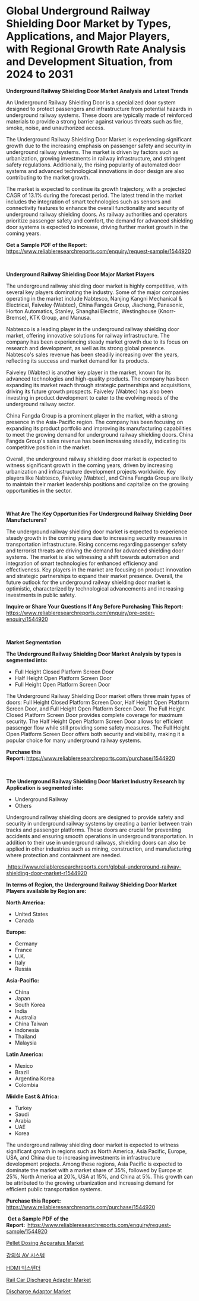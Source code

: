 <p><h1>Global Underground Railway Shielding Door Market by Types, Applications, and Major Players, with Regional Growth Rate Analysis and Development Situation, from 2024 to 2031</h1></p><p><strong>Underground Railway Shielding Door Market Analysis and Latest Trends</strong></p>
<p><p>An Underground Railway Shielding Door is a specialized door system designed to protect passengers and infrastructure from potential hazards in underground railway systems. These doors are typically made of reinforced materials to provide a strong barrier against various threats such as fire, smoke, noise, and unauthorized access.</p><p>The Underground Railway Shielding Door Market is experiencing significant growth due to the increasing emphasis on passenger safety and security in underground railway systems. The market is driven by factors such as urbanization, growing investments in railway infrastructure, and stringent safety regulations. Additionally, the rising popularity of automated door systems and advanced technological innovations in door design are also contributing to the market growth.</p><p>The market is expected to continue its growth trajectory, with a projected CAGR of 13.1% during the forecast period. The latest trend in the market includes the integration of smart technologies such as sensors and connectivity features to enhance the overall functionality and security of underground railway shielding doors. As railway authorities and operators prioritize passenger safety and comfort, the demand for advanced shielding door systems is expected to increase, driving further market growth in the coming years.</p></p>
<p><strong>Get a Sample PDF of the Report:&nbsp;</strong> <a href="https://www.reliableresearchreports.com/enquiry/request-sample/1544920">https://www.reliableresearchreports.com/enquiry/request-sample/1544920</a></p>
<p>&nbsp;</p>
<p><strong>Underground Railway Shielding Door Major Market Players</strong></p>
<p><p>The underground railway shielding door market is highly competitive, with several key players dominating the industry. Some of the major companies operating in the market include Nabtesco, Nanjing Kangni Mechanical & Electrical, Faiveley (Wabtec), China Fangda Group, Jiacheng, Panasonic, Horton Automatics, Stanley, Shanghai Electric, Westinghouse (Knorr-Bremse), KTK Group, and Manusa.</p><p>Nabtesco is a leading player in the underground railway shielding door market, offering innovative solutions for railway infrastructure. The company has been experiencing steady market growth due to its focus on research and development, as well as its strong global presence. Nabtesco's sales revenue has been steadily increasing over the years, reflecting its success and market demand for its products.</p><p>Faiveley (Wabtec) is another key player in the market, known for its advanced technologies and high-quality products. The company has been expanding its market reach through strategic partnerships and acquisitions, driving its future growth prospects. Faiveley (Wabtec) has also been investing in product development to cater to the evolving needs of the underground railway sector.</p><p>China Fangda Group is a prominent player in the market, with a strong presence in the Asia-Pacific region. The company has been focusing on expanding its product portfolio and improving its manufacturing capabilities to meet the growing demand for underground railway shielding doors. China Fangda Group's sales revenue has been increasing steadily, indicating its competitive position in the market.</p><p>Overall, the underground railway shielding door market is expected to witness significant growth in the coming years, driven by increasing urbanization and infrastructure development projects worldwide. Key players like Nabtesco, Faiveley (Wabtec), and China Fangda Group are likely to maintain their market leadership positions and capitalize on the growing opportunities in the sector.</p></p>
<p>&nbsp;</p>
<p><strong>What Are The Key Opportunities For Underground Railway Shielding Door Manufacturers?</strong></p>
<p><p>The underground railway shielding door market is expected to experience steady growth in the coming years due to increasing security measures in transportation infrastructure. Rising concerns regarding passenger safety and terrorist threats are driving the demand for advanced shielding door systems. The market is also witnessing a shift towards automation and integration of smart technologies for enhanced efficiency and effectiveness. Key players in the market are focusing on product innovation and strategic partnerships to expand their market presence. Overall, the future outlook for the underground railway shielding door market is optimistic, characterized by technological advancements and increasing investments in public safety.</p></p>
<p><strong>Inquire or Share Your Questions If Any Before Purchasing This Report:</strong> <a href="https://www.reliableresearchreports.com/enquiry/pre-order-enquiry/1544920">https://www.reliableresearchreports.com/enquiry/pre-order-enquiry/1544920</a></p>
<p>&nbsp;</p>
<p><strong>Market Segmentation</strong></p>
<p><strong>The Underground Railway Shielding Door Market Analysis by types is segmented into:</strong></p>
<p><ul><li>Full Height Closed Platform Screen Door</li><li>Half Height Open Platform Screen Door</li><li>Full Height Open Platform Screen Door</li></ul></p>
<p><p>The Underground Railway Shielding Door market offers three main types of doors: Full Height Closed Platform Screen Door, Half Height Open Platform Screen Door, and Full Height Open Platform Screen Door. The Full Height Closed Platform Screen Door provides complete coverage for maximum security. The Half Height Open Platform Screen Door allows for efficient passenger flow while still providing some safety measures. The Full Height Open Platform Screen Door offers both security and visibility, making it a popular choice for many underground railway systems.</p></p>
<p><strong>Purchase this Report:&nbsp;</strong><a href="https://www.reliableresearchreports.com/purchase/1544920">https://www.reliableresearchreports.com/purchase/1544920</a></p>
<p>&nbsp;</p>
<p><strong>The Underground Railway Shielding Door Market Industry Research by Application is segmented into:</strong></p>
<p><ul><li>Underground Railway</li><li>Others</li></ul></p>
<p><p>Underground railway shielding doors are designed to provide safety and security in underground railway systems by creating a barrier between train tracks and passenger platforms. These doors are crucial for preventing accidents and ensuring smooth operations in underground transportation. In addition to their use in underground railways, shielding doors can also be applied in other industries such as mining, construction, and manufacturing where protection and containment are needed.</p></p>
<p><a href="https://www.reliableresearchreports.com/global-underground-railway-shielding-door-market-r1544920">&nbsp;https://www.reliableresearchreports.com/global-underground-railway-shielding-door-market-r1544920</a></p>
<p><strong>In terms of Region, the Underground Railway Shielding Door Market Players available by Region are:</strong></p>
<p>
    <p> <strong> North America: </strong>
        <ul>
            <li>United States</li>
            <li>Canada</li>
        </ul>
        </p> 
    <p> <strong> Europe: </strong>
        <ul>
            <li>Germany</li>
            <li>France</li>
            <li>U.K.</li>
            <li>Italy</li>
            <li>Russia</li>
        </ul>
        </p> 
    <p> <strong> Asia-Pacific: </strong>
        <ul>
            <li>China</li>
            <li>Japan</li>
            <li>South Korea</li>
            <li>India</li>
            <li>Australia</li>
            <li>China Taiwan</li>
            <li>Indonesia</li>
            <li>Thailand</li>
            <li>Malaysia</li>
        </ul>
        </p> 
    <p> <strong> Latin America: </strong>
        <ul>
            <li>Mexico</li>
            <li>Brazil</li>
            <li>Argentina Korea</li>
            <li>Colombia</li>
        </ul>
        </p> 
    <p> <strong> Middle East & Africa: </strong>
        <ul>
            <li>Turkey</li>
            <li>Saudi</li>
            <li>Arabia</li>
            <li>UAE</li>
            <li>Korea</li>
        </ul>
    </p>
    </p>
<p><p>The underground railway shielding door market is expected to witness significant growth in regions such as North America, Asia Pacific, Europe, USA, and China due to increasing investments in infrastructure development projects. Among these regions, Asia Pacific is expected to dominate the market with a market share of 35%, followed by Europe at 25%, North America at 20%, USA at 15%, and China at 5%. This growth can be attributed to the growing urbanization and increasing demand for efficient public transportation systems.</p></p>
<p><strong>Purchase this Report: </strong><a href="https://www.reliableresearchreports.com/purchase/1544920">https://www.reliableresearchreports.com/purchase/1544920</a></p>
<p>&nbsp;<strong>Get a Sample PDF of the Report:&nbsp;&nbsp;</strong><a href="https://www.reliableresearchreports.com/enquiry/request-sample/1544920">https://www.reliableresearchreports.com/enquiry/request-sample/1544920</a></p>
<p><strong></strong></p>
<p><p><a href="https://github.com/LouieAltenwert/Market-Research-Report-List-1/blob/main/pellet-dosing-apparatus-market.md">Pellet Dosing Apparatus Market</a></p><p><a href="https://github.com/fredrickeglers/Market-Research-Report-List-3/blob/main/524635769890.md">강의실 AV 시스템</a></p><p><a href="https://github.com/RichardLueilwitz787/Market-Research-Report-List-3/blob/main/259771669891.md">HDMI 익스텐더</a></p><p><a href="https://github.com/cecuraprangm/Market-Research-Report-List-4/blob/main/rail-car-discharge-adapter-market.md">Rail Car Discharge Adapter Market</a></p><p><a href="https://github.com/ChiragRP21/Market-Research-Report-List-5/blob/main/discharge-adaptor-market.md">Discharge Adaptor Market</a></p></p>